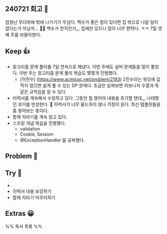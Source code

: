 ## 240721 회고 💬
엄청난 무더위에 밖에 나가기가 무섭다. 백수가 좋은 점이 있다면 집 밖으로 나갈 일이 없다는거 아닐까... 🤦‍♂️ 백수가 천직인가,,, 집에만 있으니 맘이 너무 편하다. ㅋㅋ 7월 셋째 주를 되돌아본다. 

## Keep 👍
- 알고리즘 문제 풀이를 7일 연속으로 해냈다. 이번 주에도 실버 문제들을 많이 풀었다. 이번 주는 알고리즘 문제 풀이 복습도 몇몇개 진행했다. 
	- [이친수] (https://www.acmicpc.net/problem/2193) 2진수라는 워딩에 겁먹지 않으면 쉽게 풀 수 있는 DP 문제다. 조금만 살펴보면 피보나치 수열과 똑같은 규칙임을 알 수 있다.
- 이력서를 계속해서 수정하고 있다. 그동안 뭘 했어야 내용을 추가할 텐데,,, 나태했던 과거를 반성한다. 🥲 이력서가 너무 올드하지 않나 걱정이 된다. 최신 템플릿들을 좀 찾아보는 중이다. 
- 함께 자라기를 계속 읽고 있다.
- 스프링 개념 복습을 진행했다.
	- validation
	- Cookie, Session
	- @ExceptionHandler
를 공부했다.


## Problem 🤢

## Try 🧚
- 
- 이력서 내용 보강하기
- 함께 자라기 마무리하기

## Extras 😀


%% 독서 목록 %%